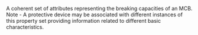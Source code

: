 ﻿A coherent set of attributes representing the breaking capacities of an MCB. Note - A protective device may be associated with different instances of this property set providing information related to different  basic characteristics.
